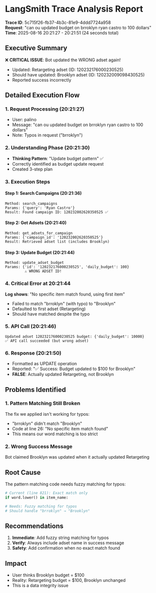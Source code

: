 # LangSmith Trace Analysis Report
**Trace ID**: 5c715f26-fb37-4b3c-81e9-4ddd7724a958  
**Request**: "can ou updated budget on brroklyn ryan castro to 100 dollars"  
**Time**: 2025-08-16 20:21:27 - 20:21:51 (24 seconds total)

## Executive Summary
❌ **CRITICAL ISSUE**: Bot updated the WRONG adset again!
- Updated: Retargeting adset (ID: 120232176000230525)
- Should have updated: Brooklyn adset (ID: 120232009098430525)
- Reported success incorrectly

## Detailed Execution Flow

### 1. Request Processing (20:21:27)
- User: palino
- Message: "can ou updated budget on brroklyn ryan castro to 100 dollars"
- Note: Typos in request ("brroklyn")

### 2. Understanding Phase (20:21:30)
- **Thinking Pattern**: "Update budget pattern" ✅
- Correctly identified as budget update request
- Created 3-step plan

### 3. Execution Steps

#### Step 1: Search Campaigns (20:21:36)
```
Method: search_campaigns
Params: {'query': 'Ryan Castro'}
Result: Found campaign ID: 120232002620350525 ✅
```

#### Step 2: Get Adsets (20:21:40)
```
Method: get_adsets_for_campaign  
Params: {'campaign_id': '120232002620350525'}
Result: Retrieved adset list (includes Brooklyn)
```

#### Step 3: Update Budget (20:21:44)
```
Method: update_adset_budget
Params: {'id': '120232176000230525', 'daily_budget': 100}
         ⚠️ WRONG ADSET ID!
```

### 4. Critical Error at 20:21:44
**Log shows**: "No specific item match found, using first item"
- Failed to match "brroklyn" (with typo) to "Brooklyn"
- Defaulted to first adset (Retargeting)
- Should have matched despite the typo

### 5. API Call (20:21:46)
```
Updated adset 120232176000230525 budget: {'daily_budget': 10000}
✅ API call succeeded (but wrong adset)
```

### 6. Response (20:21:50)
- Formatted as UPDATE operation
- Reported: "✅ Success: Budget updated to $100 for Brooklyn"
- **FALSE**: Actually updated Retargeting, not Brooklyn

## Problems Identified

### 1. Pattern Matching Still Broken
The fix we applied isn't working for typos:
- "brroklyn" didn't match "Brooklyn"
- Code at line 26: "No specific item match found"
- This means our word matching is too strict

### 2. Wrong Success Message
Bot claimed Brooklyn was updated when it actually updated Retargeting

## Root Cause
The pattern matching code needs fuzzy matching for typos:
```python
# Current (line 821): Exact match only
if word.lower() in item_name:

# Needs: Fuzzy matching for typos
# Should handle "brroklyn" → "Brooklyn"
```

## Recommendations
1. **Immediate**: Add fuzzy string matching for typos
2. **Verify**: Always include adset name in success message
3. **Safety**: Add confirmation when no exact match found

## Impact
- User thinks Brooklyn budget = $100
- Reality: Retargeting budget = $100, Brooklyn unchanged
- This is a data integrity issue